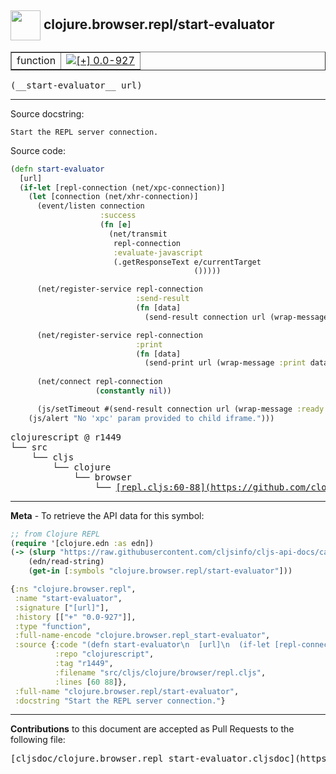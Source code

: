 ## <img width="48px" valign="middle" src="http://i.imgur.com/Hi20huC.png"> clojure.browser.repl/start-evaluator

 <table border="1">
<tr>

<td>function</td>
<td><a href="https://github.com/cljsinfo/cljs-api-docs/tree/0.0-927"><img valign="middle" alt="[+] 0.0-927" src="https://img.shields.io/badge/+-0.0--927-lightgrey.svg"></a> </td>
</tr>
</table>

 <samp>
(__start-evaluator__ url)<br>
</samp>

---




Source docstring:

```
Start the REPL server connection.
```

Source code:

```clj
(defn start-evaluator
  [url]
  (if-let [repl-connection (net/xpc-connection)]
    (let [connection (net/xhr-connection)]
      (event/listen connection
                    :success
                    (fn [e]
                      (net/transmit
                       repl-connection
                       :evaluate-javascript
                       (.getResponseText e/currentTarget
                                         ()))))

      (net/register-service repl-connection
                            :send-result
                            (fn [data]
                              (send-result connection url (wrap-message :result data))))

      (net/register-service repl-connection
                            :print
                            (fn [data]
                              (send-print url (wrap-message :print data))))
      
      (net/connect repl-connection
                   (constantly nil))

      (js/setTimeout #(send-result connection url (wrap-message :ready "ready")) 50))
    (js/alert "No 'xpc' param provided to child iframe.")))
```

 <pre>
clojurescript @ r1449
└── src
    └── cljs
        └── clojure
            └── browser
                └── <ins>[repl.cljs:60-88](https://github.com/clojure/clojurescript/blob/r1449/src/cljs/clojure/browser/repl.cljs#L60-L88)</ins>
</pre>


---

__Meta__ - To retrieve the API data for this symbol:

```clj
;; from Clojure REPL
(require '[clojure.edn :as edn])
(-> (slurp "https://raw.githubusercontent.com/cljsinfo/cljs-api-docs/catalog/cljs-api.edn")
    (edn/read-string)
    (get-in [:symbols "clojure.browser.repl/start-evaluator"]))
```

```clj
{:ns "clojure.browser.repl",
 :name "start-evaluator",
 :signature ["[url]"],
 :history [["+" "0.0-927"]],
 :type "function",
 :full-name-encode "clojure.browser.repl_start-evaluator",
 :source {:code "(defn start-evaluator\n  [url]\n  (if-let [repl-connection (net/xpc-connection)]\n    (let [connection (net/xhr-connection)]\n      (event/listen connection\n                    :success\n                    (fn [e]\n                      (net/transmit\n                       repl-connection\n                       :evaluate-javascript\n                       (.getResponseText e/currentTarget\n                                         ()))))\n\n      (net/register-service repl-connection\n                            :send-result\n                            (fn [data]\n                              (send-result connection url (wrap-message :result data))))\n\n      (net/register-service repl-connection\n                            :print\n                            (fn [data]\n                              (send-print url (wrap-message :print data))))\n      \n      (net/connect repl-connection\n                   (constantly nil))\n\n      (js/setTimeout #(send-result connection url (wrap-message :ready \"ready\")) 50))\n    (js/alert \"No 'xpc' param provided to child iframe.\")))",
          :repo "clojurescript",
          :tag "r1449",
          :filename "src/cljs/clojure/browser/repl.cljs",
          :lines [60 88]},
 :full-name "clojure.browser.repl/start-evaluator",
 :docstring "Start the REPL server connection."}

```

---

__Contributions__ to this document are accepted as Pull Requests to the following file:

 <pre>
[cljsdoc/clojure.browser.repl_start-evaluator.cljsdoc](https://github.com/cljsinfo/cljs-api-docs/blob/master/cljsdoc/clojure.browser.repl_start-evaluator.cljsdoc)
</pre>

